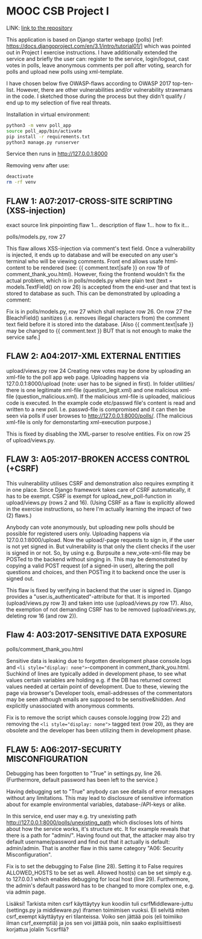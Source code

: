 # MOOC CSB Project I

LINK: [link to the repository](https://github.com/JiiT2020/csb_p1_v2/tree/master)

This application is based on Django starter webapp (polls) [ref: https://docs.djangoproject.com/en/3.1/intro/tutorial01/] which was pointed out in Project I exercise instructions. I have additionally extended the service and briefly the user can: register to the service, login/logout, cast votes in polls, leave anonymous comments per poll after voting, search for polls and upload new polls using xml-template.

I have chosen below five OWASP-flaws according to OWASP 2017 top-ten-list. However, there are other vulnerabilities and/or vulnerability strawmans in the code. I sketched those during the process but they didn't qualify / end up to my selection of five real threats.

Installation in virtual environment:
```bash
python3 -m venv poll_app
source poll_app/bin/activate
pip install -r requirements.txt
python3 manage.py runserver
```
Service then runs in http://127.0.0.1:8000

Removing venv after use:
```bash
deactivate
rm -rf venv
```

## FLAW 1: A07:2017-CROSS-SITE SCRIPTING (XSS-injection)

exact source link pinpointing flaw 1...
description of flaw 1...
how to fix it...

polls/models.py, row 27

This flaw allows XSS-injection via comment's text field. Once a vulnerability is injected, it ends up to database and will be executed on any user's terminal who will be viewing comments. Front end allows usafe html-content to be rendered (see: {{ comment.text|safe }} on row 19 of comment_thank_you.html). However, fixing the frontend wouldn't fix the actual problem, which is in polls/models.py where plain text (text = models.TextField() on row 26) is accepted from the end-user and that text is stored to database as such. This can be demonstrated by uploading a comment: <script>alert('xss-injection attack')</script>

Fix is in polls/models.py, row 27 which shall replace row 26. On row 27 the BleachField() sanitizes (i.e. removes illegal characters from) the comment text field before it is stored into the database.
[Also {{ comment.text|safe }} may be changed to {{ comment.text }} BUT that is not enough to make the service safe.]


## FLAW 2: A04:2017-XML EXTERNAL ENTITIES

upload/views.py row 24
Creating new votes may be done by uploading an xml-file to the poll app web page. Uploading happens via 127.0.0.1:8000/upload (note: user has to be signed in first). In folder utilities/ there is one legitimate xml-file (question_legit.xml) and one malicious xml-file (question_malicious.xml). If the malicious xml-file is uploaded, malicious code is executed. In the example code etc/passwd file's content is read and written to a new poll. I.e. passwd-file is compromised and it can then be seen via polls if user browses to http://127.0.0.1:8000/polls/. (The malicious xml-file is only for demonstarting xml-execution purpose.)

This is fixed by disabling the XML-parser to resolve entities. Fix on row 25 of upload/views.py.


## FLAW 3: A05:2017-BROKEN ACCESS CONTROL (+CSRF)
This vulnerability utilises CSRF and demonstration also requires exmpting it in one place. Since Django framework takes care of CSRF automatically, it has to be exempt. CSRF is exempt for upload_new_poll-function in upload/views.py (rows 2 and 16). (Using CSRF as a flaw is explicitly allowed in the exercise instructions, so here I'm actually learning the impact of two (2) flaws.)

Anybody can vote anonymously, but uploading new polls should be possible for registered users only. Uploading happens via 127.0.0.1:8000/upload.  Now the upload/-page requests to sign in, if the user is not yet signed in. But vulnerability is that only the client checks if the user is signed in or not. So, by using e.g. Burpsuite a new_vote-xml-file may be POSTed to the backend without singing in. This may be demonstrated by copying a valid POST request (of a signed-in user), altering the poll questions and choices, and then POSTing it to backend once the user is signed out. 

This flaw is fixed by verifying in backend that the user is signed in. Django provides a "user.is_authenticated"-attribute for that. It is imported (upload/views.py row 3) and taken into use (upload/views.py row 17).
Also, the exemption of not demanding CSRF has to be removed (upload/views.py, deleting row 16 (and row 2)).


## Flaw 4: A03:2017-SENSITIVE DATA EXPOSURE
polls/comment_thank_you.html

Sensitive data is leaking due to forgotten development phase console.logs and ```<li style="display: none">```-component in comment_thank_you.html. Suchkind of lines are typically added in development phase, to see what values certain variables are holding e.g. if the DB has returned correct values needed at certain point of development. Due to these, viewing the page via browser's Developer tools, email-addresses of the commentators may be seen although emails are supposed to be sensitive&hidden. And explicitly unassociated with anonymous comments.

Fix is to remove the script which causes console.logging (row 22) and removing the ```<li style="display: none">``` tagged text (row 20), as they are obsolete and the developer has been utilizing them in development phase.


## FLAW 5: A06:2017-SECURITY MISCONFIGURATION

Debugging has been forgotten to "True" in settings.py, line 26. (Furthermore, default password has been left to the service.)

Having debugging set to "True" anybody can see details of error messages without any limitations. This may lead to disclosure of sensitive information about for example environmental variables, database-/API-keys or alike.

In this service, end user may e.g. try unexisting path http://127.0.0.1:8000/polls/unexisting_path which discloses lots of hints about how the service works, it's structure etc. It for example reveals that there is a path for "admin/". Having found out that, the attacker may also try default username/password and find out that it actually is default: admin/admin. That is another flaw in this same category "A06: Security Misconfiguration".

Fix is to set the debugging to False (line 28). Setting it to False requires ALLOWED_HOSTS to be set as well. Allowed host(s) can be set simply e.g. to 127.0.0.1 which enables debugging for local host (line 29). Furthermore, the admin's default password has to be changed to more complex one, e.g. via admin page.




Lisäksi! Tarkista miten csrf käyttäytyy kun koodiin tuli csrfMiddleware-juttu (settings.py ja middleware.py) iframen toimimisen vuoksi. Eli selvitä miten csrf_exempt käyttäytyy eri tilanteissa. Voiko sen jättää pois (eli toimiiko ilman csrf_exemptiä) ja jos sen voi jättää pois, niin saako explisiittisesti korjattua jolalin %csrfllä?